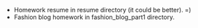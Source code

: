 * Homework resume in resume directory (it could be better). =)
* Fashion blog homework in fashion_blog_part1 directory.
